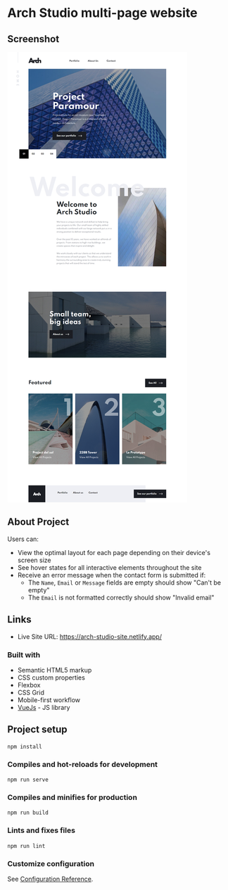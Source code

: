 # Arch Studio multi-page website

## Screenshot

![](././src/assets/screenshot.png)

## About Project

Users can: 

- View the optimal layout for each page depending on their device's screen size
- See hover states for all interactive elements throughout the site
- Receive an error message when the contact form is submitted if:
  - The `Name`, `Email` or `Message` fields are empty should show "Can't be empty"
  - The `Email` is not formatted correctly should show "Invalid email"

## Links

- Live Site URL: https://arch-studio-site.netlify.app/

### Built with

- Semantic HTML5 markup
- CSS custom properties
- Flexbox
- CSS Grid
- Mobile-first workflow
- [VueJs](https://vuejs.org/) - JS library


## Project setup
```
npm install
```

### Compiles and hot-reloads for development
```
npm run serve
```

### Compiles and minifies for production
```
npm run build
```

### Lints and fixes files
```
npm run lint
```

### Customize configuration
See [Configuration Reference](https://cli.vuejs.org/config/).
